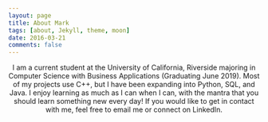 ```yaml
---
layout: page
title: About Mark
tags: [about, Jekyll, theme, moon]
date: 2016-03-21
comments: false
---
```

    
<html>

<body>
<div>
   <center>I am a current student at the University of California, Riverside majoring in Computer Science with Business Applications (Graduating June 2019). Most of my projects use C++, but I have been expanding into Python, SQL, and Java. I enjoy learning as much as I can when I can, with the mantra that you should learn something new every day! If you would like to get in contact with me, feel free to email me or connect on LinkedIn. </center>
</div>

